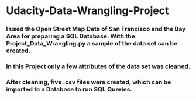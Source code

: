 # Udacity-Data-Wrangling-Project
### I used the Open Street Map Data of San Francisco and the Bay Area for preparing a SQL Database. With the Project_Data_Wrangling.py a sample of the data set can be created.
### In this Project only a few attributes of the data set was cleaned.
### After cleaning, five .csv files were created, which can be imported to a Database to run SQL Queries.
